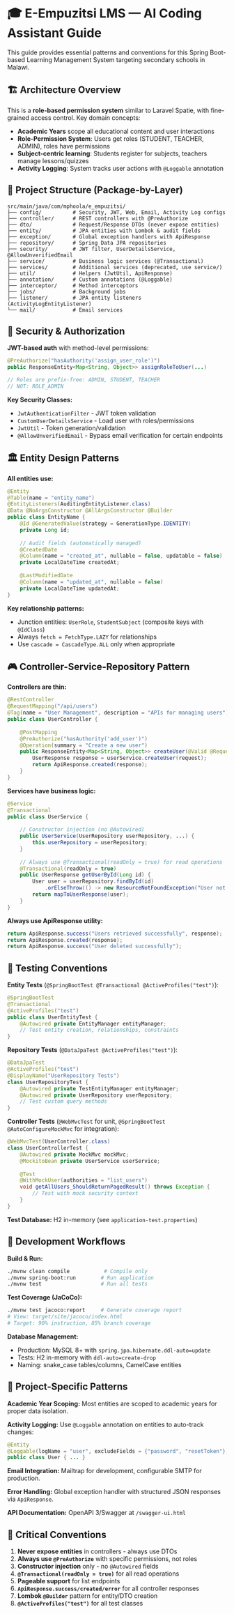 # 🎓 E-Empuzitsi LMS — AI Coding Assistant Guide

This guide provides essential patterns and conventions for this Spring Boot-based Learning Management System targeting secondary schools in Malawi.

## 🏗️ Architecture Overview

This is a **role-based permission system** similar to Laravel Spatie, with fine-grained access control. Key domain concepts:

- **Academic Years** scope all educational content and user interactions
- **Role-Permission System**: Users get roles (STUDENT, TEACHER, ADMIN), roles have permissions
- **Subject-centric learning**: Students register for subjects, teachers manage lessons/quizzes
- **Activity Logging**: System tracks user actions with `@Loggable` annotation

## 📁 Project Structure (Package-by-Layer)

```
src/main/java/com/mphoola/e_empuzitsi/
├── config/          # Security, JWT, Web, Email, Activity Log configs
├── controller/      # REST controllers with @PreAuthorize
├── dto/             # Request/Response DTOs (never expose entities)
├── entity/          # JPA entities with Lombok & audit fields
├── exception/       # Global exception handlers with ApiResponse
├── repository/      # Spring Data JPA repositories
├── security/        # JWT filter, UserDetailsService, @AllowUnverifiedEmail
├── service/         # Business logic services (@Transactional)
├── services/        # Additional services (deprecated, use service/)
├── util/            # Helpers (JwtUtil, ApiResponse)
├── annotation/      # Custom annotations (@Loggable)
├── interceptor/     # Method interceptors
├── jobs/            # Background jobs
├── listener/        # JPA entity listeners (ActivityLogEntityListener)
└── mail/            # Email services
```

## 🔑 Security & Authorization

**JWT-based auth** with method-level permissions:

```java
@PreAuthorize("hasAuthority('assign_user_role')")
public ResponseEntity<Map<String, Object>> assignRoleToUser(...)

// Roles are prefix-free: ADMIN, STUDENT, TEACHER
// NOT: ROLE_ADMIN
```

**Key Security Classes:**
- `JwtAuthenticationFilter` - JWT token validation
- `CustomUserDetailsService` - Load user with roles/permissions
- `JwtUtil` - Token generation/validation
- `@AllowUnverifiedEmail` - Bypass email verification for certain endpoints

## 🏛️ Entity Design Patterns

**All entities use:**
```java
@Entity
@Table(name = "entity_name")
@EntityListeners(AuditingEntityListener.class)
@Data @NoArgsConstructor @AllArgsConstructor @Builder
public class EntityName {
    @Id @GeneratedValue(strategy = GenerationType.IDENTITY)
    private Long id;
    
    // Audit fields (automatically managed)
    @CreatedDate
    @Column(name = "created_at", nullable = false, updatable = false)
    private LocalDateTime createdAt;
    
    @LastModifiedDate
    @Column(name = "updated_at", nullable = false)
    private LocalDateTime updatedAt;
}
```

**Key relationship patterns:**
- Junction entities: `UserRole`, `StudentSubject` (composite keys with `@IdClass`)
- Always `fetch = FetchType.LAZY` for relationships
- Use `cascade = CascadeType.ALL` only when appropriate

## 🎮 Controller-Service-Repository Pattern

**Controllers are thin:**
```java
@RestController
@RequestMapping("/api/users")
@Tag(name = "User Management", description = "APIs for managing users")
public class UserController {
    
    @PostMapping
    @PreAuthorize("hasAuthority('add_user')")
    @Operation(summary = "Create a new user")
    public ResponseEntity<Map<String, Object>> createUser(@Valid @RequestBody UserRequest request) {
        UserResponse response = userService.createUser(request);
        return ApiResponse.created(response);
    }
}
```

**Services have business logic:**
```java
@Service
@Transactional
public class UserService {
    
    // Constructor injection (no @Autowired)
    public UserService(UserRepository userRepository, ...) {
        this.userRepository = userRepository;
    }
    
    // Always use @Transactional(readOnly = true) for read operations
    @Transactional(readOnly = true)
    public UserResponse getUserById(Long id) {
        User user = userRepository.findById(id)
            .orElseThrow(() -> new ResourceNotFoundException("User not found with id: " + id));
        return mapToUserResponse(user);
    }
}
```

**Always use ApiResponse utility:**
```java
return ApiResponse.success("Users retrieved successfully", response);
return ApiResponse.created(response);
return ApiResponse.success("User deleted successfully");
```

## 🧪 Testing Conventions

**Entity Tests** (`@SpringBootTest @Transactional @ActiveProfiles("test")`):
```java
@SpringBootTest
@Transactional
@ActiveProfiles("test")
public class UserEntityTest {
    @Autowired private EntityManager entityManager;
    // Test entity creation, relationships, constraints
}
```

**Repository Tests** (`@DataJpaTest @ActiveProfiles("test")`):
```java
@DataJpaTest
@ActiveProfiles("test")
@DisplayName("UserRepository Tests")
class UserRepositoryTest {
    @Autowired private TestEntityManager entityManager;
    @Autowired private UserRepository userRepository;
    // Test custom query methods
}
```

**Controller Tests** (`@WebMvcTest` for unit, `@SpringBootTest @AutoConfigureMockMvc` for integration):
```java
@WebMvcTest(UserController.class)
class UserControllerTest {
    @Autowired private MockMvc mockMvc;
    @MockitoBean private UserService userService;
    
    @Test
    @WithMockUser(authorities = "list_users")
    void getAllUsers_ShouldReturnPagedResult() throws Exception {
        // Test with mock security context
    }
}
```

**Test Database:** H2 in-memory (see `application-test.properties`)

## 🔧 Development Workflows

**Build & Run:**
```bash
./mvnw clean compile           # Compile only
./mvnw spring-boot:run        # Run application
./mvnw test                   # Run all tests
```

**Test Coverage (JaCoCo):**
```bash
./mvnw test jacoco:report     # Generate coverage report
# View: target/site/jacoco/index.html
# Target: 90% instruction, 85% branch coverage
```

**Database Management:**
- Production: MySQL 8+ with `spring.jpa.hibernate.ddl-auto=update`
- Tests: H2 in-memory with `ddl-auto=create-drop`
- Naming: snake_case tables/columns, CamelCase entities

## 🎯 Project-Specific Patterns

**Academic Year Scoping:** Most entities are scoped to academic years for proper data isolation.

**Activity Logging:** Use `@Loggable` annotation on entities to auto-track changes:
```java
@Entity
@Loggable(logName = "user", excludeFields = {"password", "resetToken"})
public class User { ... }
```

**Email Integration:** Mailtrap for development, configurable SMTP for production.

**Error Handling:** Global exception handler with structured JSON responses via `ApiResponse`.

**API Documentation:** OpenAPI 3/Swagger at `/swagger-ui.html`

## 🚨 Critical Conventions

1. **Never expose entities** in controllers - always use DTOs
2. **Always use `@PreAuthorize`** with specific permissions, not roles
3. **Constructor injection** only - no `@Autowired` fields
4. **`@Transactional(readOnly = true)`** for all read operations
5. **Pageable support** for list endpoints
6. **`ApiResponse.success/created/error`** for all controller responses
7. **Lombok `@Builder`** pattern for entity/DTO creation
8. **`@ActiveProfiles("test")`** for all test classes
